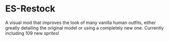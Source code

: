 # ES-Restock
A visual mod that improves the look of many vanilla human outfits, either greatly detailing the original model or using a completely new one. Currently including 109 new sprites!

